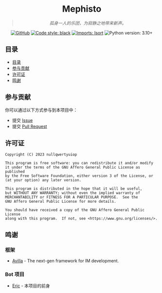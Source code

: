 <div align="center">

# Mephisto

> _孤身一人的乐团，为寂静之地带来新声。_

[![GitHub](https://img.shields.io/github/license/nullqwertyuiop/Mephisto)](https://www.gnu.org/licenses/agpl-3.0)
[![Code style: black](https://img.shields.io/badge/code%20style-black-000000.svg)](https://github.com/psf/black)
[![Imports: Isort](https://img.shields.io/badge/imports-isort-%231674b1.svg)](https://pycqa.github.io/isort/)
![Python version: 3.10+](https://img.shields.io/badge/python-3.10+-blue.svg)

</div>

## 目录
  * [目录](#目录)
  * [参与贡献](#参与贡献)
  * [许可证](#许可证)
  * [鸣谢](#鸣谢)

## 参与贡献

你可以通过以下方式参与到本项目中：

  * 提交 [Issue](https://github.com/nullqwertyuiop/Mephisto/issues)
  * 提交 [Pull Request](https://github.com/nullqwertyuiop/Mephisto/pulls)

## 许可证

    Copyright (C) 2023 nullqwertyuiop

    This program is free software: you can redistribute it and/or modify
    it under the terms of the GNU Affero General Public License as published
    by the Free Software Foundation, either version 3 of the License, or
    (at your option) any later version.

    This program is distributed in the hope that it will be useful,
    but WITHOUT ANY WARRANTY; without even the implied warranty of
    MERCHANTABILITY or FITNESS FOR A PARTICULAR PURPOSE.  See the
    GNU Affero General Public License for more details.

    You should have received a copy of the GNU Affero General Public License
    along with this program.  If not, see <https://www.gnu.org/licenses/>.

## 鸣谢

[//]: # (  * [Uberto]&#40;&#41; - 某恋妹男提供的命名灵感)

### 框架

  * [Avilla](https://github.com/GraiaProject/Avilla) - The next-gen framework for IM development.

### Bot 项目

  * [Eric](https://github.com/ProjectNu11/Project-Null) - 本项目的前身
